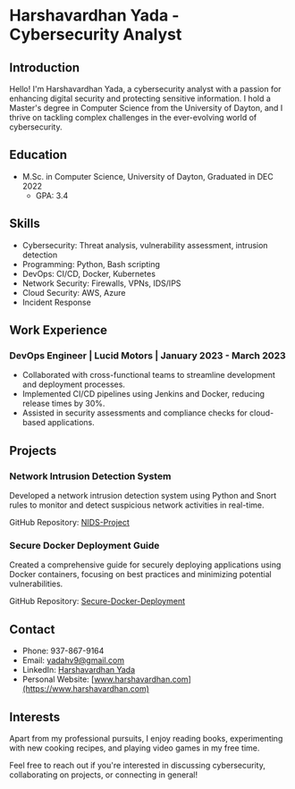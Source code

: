 # Harshavardhan Yada - Cybersecurity Analyst

## Introduction

Hello! I'm Harshavardhan Yada, a cybersecurity analyst with a passion for enhancing digital security and protecting sensitive information. I hold a Master's degree in Computer Science from the University of Dayton, and I thrive on tackling complex challenges in the ever-evolving world of cybersecurity.

## Education

- M.Sc. in Computer Science, University of Dayton, Graduated in                 DEC 2022
  - GPA: 3.4

## Skills

- Cybersecurity: Threat analysis, vulnerability assessment, intrusion detection
- Programming: Python, Bash scripting
- DevOps: CI/CD, Docker, Kubernetes
- Network Security: Firewalls, VPNs, IDS/IPS
- Cloud Security: AWS, Azure
- Incident Response

## Work Experience

### DevOps Engineer | Lucid Motors | January 2023 - March 2023

- Collaborated with cross-functional teams to streamline development and deployment processes.
- Implemented CI/CD pipelines using Jenkins and Docker, reducing release times by 30%.
- Assisted in security assessments and compliance checks for cloud-based applications.

## Projects

### Network Intrusion Detection System

Developed a network intrusion detection system using Python and Snort rules to monitor and detect suspicious network activities in real-time.

GitHub Repository: [NIDS-Project](https://github.com/yadahv9/nids-project)

### Secure Docker Deployment Guide

Created a comprehensive guide for securely deploying applications using Docker containers, focusing on best practices and minimizing potential vulnerabilities.

GitHub Repository: [Secure-Docker-Deployment](https://github.com/yadahv9/secure-docker-deployment)

## Contact

- Phone: 937-867-9164
- Email: yadahv9@gmail.com
- LinkedIn: [Harshavardhan Yada](https://www.linkedin.com/in/harshavardhan)
- Personal Website: [www.harshavardhan.com](https://www.harshavardhan.com)

## Interests

Apart from my professional pursuits, I enjoy reading books, experimenting with new cooking recipes, and playing video games in my free time.

Feel free to reach out if you're interested in discussing cybersecurity, collaborating on projects, or connecting in general!





